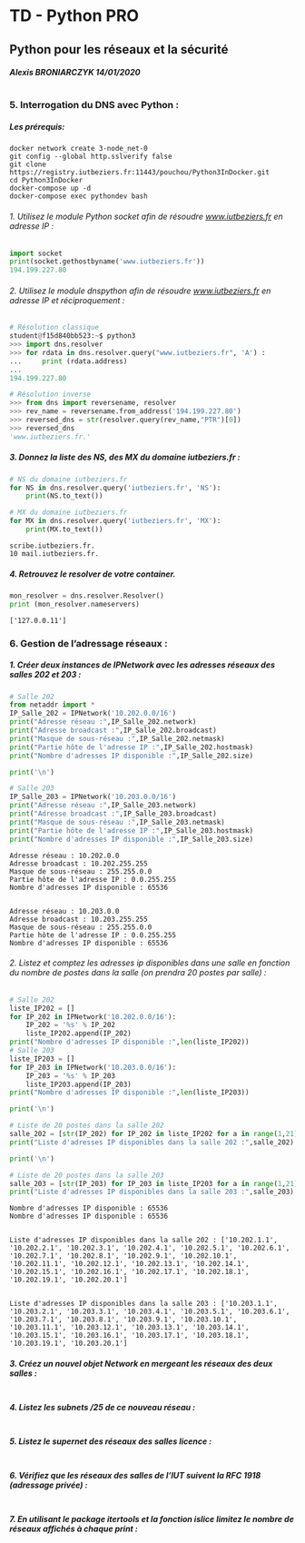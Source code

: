 # TD - Python PRO
## Python pour les réseaux et la sécurité
##### Alexis BRONIARCZYK 14/01/2020
#

### 5. Interrogation du DNS avec Python :


##### Les prérequis:
```
docker network create 3-node_net-0 
git config --global http.sslverify false
git clone https://registry.iutbeziers.fr:11443/pouchou/Python3InDocker.git
cd Python3InDocker
docker-compose up -d
docker-compose exec pythondev bash 
```

###### 1. Utilisez le module Python socket afin de résoudre www.iutbeziers.fr en adresse IP :
```python
import socket
print(socket.gethostbyname('www.iutbeziers.fr'))
194.199.227.80
```

###### 2. Utilisez le module dnspython afin de résoudre www.iutbeziers.fr en adresse IP et réciproquement :
```python
# Résolution classique
student@f15d840bb523:~$ python3
>>> import dns.resolver
>>> for rdata in dns.resolver.query("www.iutbeziers.fr", 'A') :
...     print (rdata.address)
... 
194.199.227.80
```
```python
# Résolution inverse
>>> from dns import reversename, resolver
>>> rev_name = reversename.from_address('194.199.227.80')
>>> reversed_dns = str(resolver.query(rev_name,"PTR")[0])
>>> reversed_dns
'www.iutbeziers.fr.'
```
##### 3. Donnez la liste des NS, des MX du domaine iutbeziers.fr :
```python
# NS du domaine iutbeziers.fr
for NS in dns.resolver.query('iutbeziers.fr', 'NS'):
    print(NS.to_text())
```
```python
# MX du domaine iutbeziers.fr
for MX in dns.resolver.query('iutbeziers.fr', 'MX'):
    print(MX.to_text())
```

    scribe.iutbeziers.fr.
    10 mail.iutbeziers.fr.

##### 4. Retrouvez le resolver de votre container.
```python
mon_resolver = dns.resolver.Resolver()
print (mon_resolver.nameservers)
```

    ['127.0.0.11']

### 6. Gestion de l’adressage réseaux :


##### 1. Créer deux instances de IPNetwork avec les adresses réseaux des salles 202 et 203 :
```python
# Salle 202
from netaddr import * 
IP_Salle_202 = IPNetwork('10.202.0.0/16')
print("Adresse réseau :",IP_Salle_202.network)
print("Adresse broadcast :",IP_Salle_202.broadcast)
print("Masque de sous-réseau :",IP_Salle_202.netmask)
print("Partie hôte de l'adresse IP :",IP_Salle_202.hostmask)
print("Nombre d'adresses IP disponible :",IP_Salle_202.size)

print('\n')

# Salle 203
IP_Salle_203 = IPNetwork('10.203.0.0/16')
print("Adresse réseau :",IP_Salle_203.network)
print("Adresse broadcast :",IP_Salle_203.broadcast)
print("Masque de sous-réseau :",IP_Salle_203.netmask)
print("Partie hôte de l'adresse IP :",IP_Salle_203.hostmask)
print("Nombre d'adresses IP disponible :",IP_Salle_203.size)
```

    Adresse réseau : 10.202.0.0
    Adresse broadcast : 10.202.255.255
    Masque de sous-réseau : 255.255.0.0
    Partie hôte de l'adresse IP : 0.0.255.255
    Nombre d'adresses IP disponible : 65536
    
    
    Adresse réseau : 10.203.0.0
    Adresse broadcast : 10.203.255.255
    Masque de sous-réseau : 255.255.0.0
    Partie hôte de l'adresse IP : 0.0.255.255
    Nombre d'adresses IP disponible : 65536


###### 2. Listez et comptez les adresses ip disponibles dans une salle en fonction du nombre de postes dans la salle (on prendra 20 postes par salle) :

```python
# Salle 202
liste_IP202 = []
for IP_202 in IPNetwork('10.202.0.0/16'):
    IP_202 = '%s' % IP_202
    liste_IP202.append(IP_202)
print("Nombre d'adresses IP disponible :",len(liste_IP202))
# Salle 203
liste_IP203 = []
for IP_203 in IPNetwork('10.203.0.0/16'):
    IP_203 = '%s' % IP_203
    liste_IP203.append(IP_203)
print("Nombre d'adresses IP disponible :",len(liste_IP203))

print('\n')

# Liste de 20 postes dans la salle 202
salle_202 = [str(IP_202) for IP_202 in liste_IP202 for a in range(1,21) if IP_202 == ("10.202." + str(a) + ".1")]
print("Liste d'adresses IP disponibles dans la salle 202 :",salle_202)

print('\n')

# Liste de 20 postes dans la salle 203
salle_203 = [str(IP_203) for IP_203 in liste_IP203 for a in range(1,21) if IP_203 == ("10.203." + str(a) + ".1")]
print("Liste d'adresses IP disponibles dans la salle 203 :",salle_203)
```

    Nombre d'adresses IP disponible : 65536
    Nombre d'adresses IP disponible : 65536
    
    
    Liste d'adresses IP disponibles dans la salle 202 : ['10.202.1.1', '10.202.2.1', '10.202.3.1', '10.202.4.1', '10.202.5.1', '10.202.6.1', '10.202.7.1', '10.202.8.1', '10.202.9.1', '10.202.10.1', '10.202.11.1', '10.202.12.1', '10.202.13.1', '10.202.14.1', '10.202.15.1', '10.202.16.1', '10.202.17.1', '10.202.18.1', '10.202.19.1', '10.202.20.1']
    
    
    Liste d'adresses IP disponibles dans la salle 203 : ['10.203.1.1', '10.203.2.1', '10.203.3.1', '10.203.4.1', '10.203.5.1', '10.203.6.1', '10.203.7.1', '10.203.8.1', '10.203.9.1', '10.203.10.1', '10.203.11.1', '10.203.12.1', '10.203.13.1', '10.203.14.1', '10.203.15.1', '10.203.16.1', '10.203.17.1', '10.203.18.1', '10.203.19.1', '10.203.20.1']


##### 3. Créez un nouvel objet Network en mergeant les réseaux des deux salles :
```python


```

##### 4. Listez les subnets /25 de ce nouveau réseau :
```python


```

##### 5. Listez le supernet des réseaux des salles licence :
```python


```

##### 6. Vérifiez que les réseaux des salles de l’IUT suivent la RFC 1918 (adressage privée) :
```python


```

##### 7. En utilisant le package itertools et la fonction islice limitez le nombre de réseaux affichés à chaque print :
```python


```